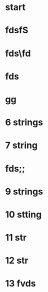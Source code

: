 
# start
# fdsfS
# fds\fd
# fds
# gg
# 6 strings
# 7 string
# fds;;
# 9 strings
# 10 stting
# 11 str
# 12 str
# 13 fvds
